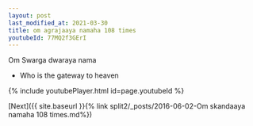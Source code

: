 ```yaml
---
layout: post
last_modified_at: 2021-03-30
title: om agrajaaya namaha 108 times
youtubeId: 77MQ2f3GErI
---
```

 
 
Om Swarga dwaraya nama 
 
 -  Who is the gateway to heaven 
 
  
 
  
 
 
 
 
 
 


{% include youtubePlayer.html id=page.youtubeId %}
 
[Next]({{ site.baseurl }}{% link  split2/_posts/2016-06-02-Om skandaaya namaha 108 times.md%})
 
